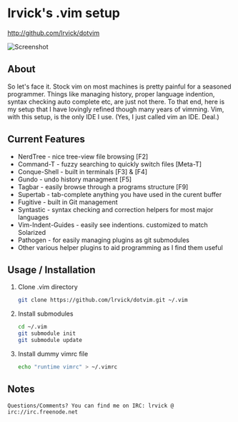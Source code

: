 # lrvick's .vim setup #

<http://github.com/lrvick/dotvim>

![Screenshot](http://github.com/lrvick/dotvim/raw/master/screenshot.png)

## About ##

So let's face it. Stock vim on most machines is pretty painful for a seasoned
programmer. Things like managing history, proper language indention, syntax
checking auto complete etc, are just not there. To that end, here is my setup
that I have lovingly refined though many years of vimming. Vim, with this
setup, is the only IDE I use. (Yes, I just called vim an IDE. Deal.)

## Current Features ##

  * NerdTree - nice tree-view file browsing [F2]
  * Command-T - fuzzy searching to quickly switch files [Meta-T]
  * Conque-Shell - built in terminals [F3] & [F4]
  * Gundo - undo history managment [F5]
  * Tagbar - easily browse through a programs structure [F9]
  * Supertab - tab-complete anything you have used in the curent buffer
  * Fugitive - built in Git management
  * Syntastic - syntax checking and correction helpers for most major languages
  * Vim-Indent-Guides - easily see indentions. customized to match Solarized
  * Pathogen - for easily managing plugins as git submodules
  * Other various helper plugins to aid programming as I find them useful

## Usage / Installation ##

1. Clone .vim directory

    ```bash
    git clone https://github.com/lrvick/dotvim.git ~/.vim
    ```
2. Install submodules

    ```bash
    cd ~/.vim
    git submodule init
    git submodule update
    ```

3. Install dummy vimrc file

    ```bash
    echo "runtime vimrc" > ~/.vimrc
    ```
## Notes ##

    Questions/Comments? You can find me on IRC: lrvick @ irc://irc.freenode.net
